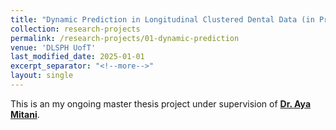 ```yaml
---
title: "Dynamic Prediction in Longitudinal Clustered Dental Data (in Progress)"
collection: research-projects
permalink: /research-projects/01-dynamic-prediction
venue: 'DLSPH UofT'
last_modified_date: 2025-01-01 
excerpt_separator: "<!--more-->" 
layout: single
---
```


<!--more--> 
This is an my ongoing master thesis project under supervision of [**Dr. Aya Mitani**](https://www.ayamitani.com/).